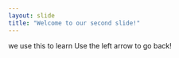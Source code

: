 ```yaml
---
layout: slide
title: "Welcome to our second slide!"
---
```

we use this to learn
Use the left arrow to go back!
